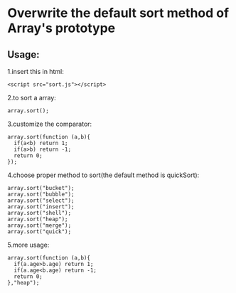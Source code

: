 # Overwrite the default sort method of Array's prototype
## Usage:
1.insert this in html:

    <script src="sort.js"></script>

2.to sort a array:

    array.sort();

3.customize the comparator:

    array.sort(function (a,b){
      if(a<b) return 1;
      if(a>b) return -1;
      return 0;
    });

4.choose proper method to sort(the default method is quickSort):

    array.sort("bucket");
    array.sort("bubble");
    array.sort("select");
    array.sort("insert");
    array.sort("shell");
    array.sort("heap");
    array.sort("merge");
    array.sort("quick");

5.more usage:

    array.sort(function (a,b){
      if(a.age>b.age) return 1;
      if(a.age<b.age) return -1;
      return 0;
    },"heap");
